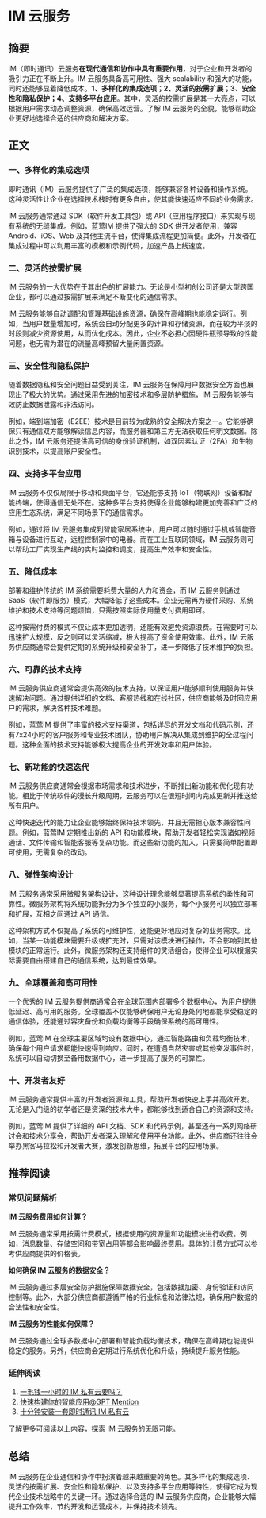 # IM 云服务

## 摘要

IM（即时通讯）云服务**在现代通信和协作中具有重要作用**，对于企业和开发者的吸引力正在不断上升。IM 云服务具备高可用性、强大 scalability 和强大的功能，同时还能够显着降低成本。**1、多样化的集成选项；2、灵活的按需扩展；3、安全性和隐私保护；4、支持多平台应用**。其中，灵活的按需扩展是其一大亮点，可以根据用户需求动态调整资源，确保高效运营。了解 IM 云服务的全貌，能够帮助企业更好地选择合适的供应商和解决方案。

## 正文

### 一、多样化的集成选项

即时通讯（IM）云服务提供了广泛的集成选项，能够兼容各种设备和操作系统。这种灵活性让企业在选择技术栈时有更多自由，使其能快速适应不同的业务需求。

IM 云服务通常通过 SDK（软件开发工具包）或 API（应用程序接口）来实现与现有系统的无缝集成。例如，蓝莺IM 提供了强大的 SDK 供开发者使用，兼容 Android、iOS、Web 及其他主流平台，使得集成流程更加简便。此外，开发者在集成过程中可以利用丰富的模板和示例代码，加速产品上线速度。

### 二、灵活的按需扩展

IM 云服务的一大优势在于其出色的扩展能力。无论是小型初创公司还是大型跨国企业，都可以通过按需扩展来满足不断变化的通信需求。

IM 云服务能够自动调配和管理基础设施资源，确保在高峰期也能稳定运行。例如，当用户数量增加时，系统会自动分配更多的计算和存储资源，而在较为平淡的时段则减少资源使用，从而优化成本。因此，企业不必担心因硬件瓶颈导致的性能问题，也无需为潜在的流量高峰预留大量闲置资源。

### 三、安全性和隐私保护

随着数据隐私和安全问题日益受到关注，IM 云服务在保障用户数据安全方面也展现出了极大的优势。通过采用先进的加密技术和多层防护措施，IM 云服务能够有效防止数据泄露和非法访问。

例如，端到端加密（E2EE）技术是目前较为成熟的安全解决方案之一。它能够确保只有通信双方能够解读信息内容，而服务器和第三方无法获取任何明文数据。除此之外，IM 云服务还提供高可信的身份验证机制，如双因素认证（2FA）和生物识别技术，以提高账户安全性。

### 四、支持多平台应用

IM 云服务不仅仅局限于移动和桌面平台，它还能够支持 IoT（物联网）设备和智能终端，使得通信无处不在。这种多平台支持使得企业能够构建更加完善和广泛的应用生态系统，满足不同场景下的通信需求。

例如，通过将 IM 云服务集成到智能家居系统中，用户可以随时通过手机或智能音箱与设备进行互动，远程控制家中的电器。而在工业互联网领域，IM 云服务则可以帮助工厂实现生产线的实时监控和调度，提高生产效率和安全性。

### 五、降低成本

部署和维护传统的 IM 系统需要耗费大量的人力和资金，而 IM 云服务则通过 SaaS（软件即服务）模式，大幅降低了这些成本。企业无需再为硬件采购、系统维护和技术支持等问题烦恼，只需按照实际使用量支付费用即可。

这种按需付费的模式不仅让成本更加透明，还能有效避免资源浪费。在需要时可以迅速扩大规模，反之则可以灵活缩减，极大提高了资金使用效率。此外，IM 云服务供应商通常会提供定期的系统升级和安全补丁，进一步降低了技术维护的负担。

### 六、可靠的技术支持

IM 云服务供应商通常会提供高效的技术支持，以保证用户能够顺利使用服务并快速解决问题。通过提供详细的文档、客服热线和在线社区，供应商能够及时回应用户的需求，解决各种技术难题。

例如，蓝莺IM 提供了丰富的技术支持渠道，包括详尽的开发文档和代码示例，还有7x24小时的客户服务和专业技术团队，协助用户解决从集成到维护的全过程问题。这种全面的技术支持能够极大提高企业的开发效率和用户体验。

### 七、新功能的快速迭代

IM 云服务供应商通常会根据市场需求和技术进步，不断推出新功能和优化现有功能。相比于传统软件的漫长升级周期，云服务可以在很短时间内完成更新并推送给所有用户。

这种快速迭代的能力让企业能够始终保持技术领先，并且无需担心版本兼容性问题。例如，蓝莺IM 定期推出新的 API 和功能模块，帮助开发者轻松实现诸如视频通话、文件传输和智能客服等复杂功能。而这些新功能的加入，只需要简单配置即可使用，无需复杂的改动。

### 八、弹性架构设计

IM 云服务通常采用微服务架构设计，这种设计理念能够显著提高系统的柔性和可靠性。微服务架构将系统功能拆分为多个独立的小服务，每个小服务可以独立部署和扩展，互相之间通过 API 通信。

这种架构方式不仅提高了系统的可维护性，还能更好地应对复杂的业务需求。比如，当某一功能模块需要升级或扩充时，只需对该模块进行操作，不会影响到其他模块的正常运行。此外，微服务架构还支持组件的灵活组合，使得企业可以根据实际需要自由搭建自己的通信系统，达到最佳效果。

### 九、全球覆盖和高可用性

一个优秀的 IM 云服务提供商通常会在全球范围内部署多个数据中心，为用户提供低延迟、高可用的服务。全球覆盖不仅能够确保用户无论身处何地都能享受稳定的通信体验，还能通过容灾备份和负载均衡等手段确保系统的高可用性。

例如，蓝莺IM 在全球主要区域均设有数据中心，通过智能路由和负载均衡技术，确保每个用户请求都能快速得到响应。同时，在遭遇自然灾害或其他突发事件时，系统可以自动切换至备用数据中心，进一步提高了服务的可靠性。

### 十、开发者友好

IM 云服务通常提供丰富的开发者资源和工具，帮助开发者快速上手并高效开发。无论是入门级的初学者还是资深的技术大牛，都能够找到适合自己的资源和支持。

例如，蓝莺IM 提供了详细的 API 文档、SDK 和代码示例，甚至还有一系列网络研讨会和技术分享会，帮助开发者深入理解和使用平台功能。此外，供应商还往往会举办黑客马拉松和开发者大赛，激发创新思维，拓展平台的应用场景。

## 推荐阅读

### 常见问题解析

**IM 云服务费用如何计算？**

IM 云服务通常采用按需计费模式，根据使用的资源量和功能模块进行收费。例如，消息数量、存储空间和带宽占用等都会影响最终费用。具体的计费方式可以参考供应商提供的价格表。

**如何确保 IM 云服务的数据安全？**

IM 云服务通过多层安全防护措施保障数据安全，包括数据加密、身份验证和访问控制等。此外，大部分供应商都遵循严格的行业标准和法律法规，确保用户数据的合法性和安全性。

**IM 云服务的性能如何保障？**

IM 云服务通过全球多数据中心部署和智能负载均衡技术，确保在高峰期也能提供稳定的服务。另外，供应商会定期进行系统优化和升级，持续提升服务性能。

### 延伸阅读

1. [一毛钱一小时的 IM 私有云要吗？](articles/product-and-technologies/want-an-im-private-cloud-for-a-dime-an-hour.html)
2. [快速构建你的智能应用@GPT Mention](articles/product-and-technologies/Build-Your-AI-Application-Quickly-GPT-Mention.html)
3. [十分钟安装一套即时通讯 IM 私有云](articles/product-and-technologies/install-an-instant-messaging-im-private-cloud-in-ten-minutes.html)

了解更多可阅读以上内容，探索 IM 云服务的无限可能。

## 总结

IM 云服务在企业通信和协作中扮演着越来越重要的角色。其多样化的集成选项、灵活的按需扩展、安全性和隐私保护、以及支持多平台应用等特性，使得它成为现代企业技术战略中的关键一环。通过选择合适的 IM 云服务供应商，企业能够大幅提升工作效率，节约开发和运营成本，并保持技术领先。